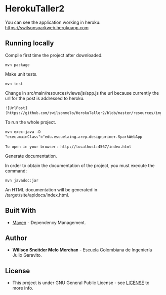 # HerokuTaller2
You can see the application working in heroku:
https://swilsonsparkweb.herokuapp.com
## Running locally

Compile first time the project after downloaded.

    mvn package

Make unit tests.

    mvn test

Change in src/main/resources/views/js/app.js the url because currently the url for the post is addressed to heroku.

    ![UrlPost](https://github.com/swilsonmelo/HerokuTaller2/blob/master/resources/imgs/postUrl.PNG)


To run the whole project.

    mvn exec:java -D "exec.mainClass"="edu.escuelaing.arep.designprimer.SparkWebApp
    
    To open in your browser: http://localhost:4567/index.html
    

Generate documentation.

In order to obtain the documentation of the project, you must execute the command:

    mvn javadoc:jar

An HTML documentation will be generated in /target/site/apidocs/index.html.

## Built With

* [Maven](https://maven.apache.org/) - Dependency Management.

## Author

* **Willson Sneitder Melo Merchan** - Escuela Colombiana de Ingeniería Julio Garavito.

## License

* This project is under GNU General Public License - see [LICENSE](https://github.com/swilsonmelo/Lab1ArepMvnGit/blob/master/LICENSE) to more info.

